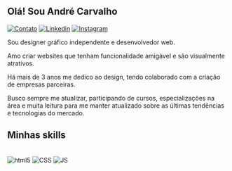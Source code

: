 ## Olá! Sou André Carvalho


[![Contato](https://img.shields.io/badge/Gmail-D14836?style=for-the-badge&logo=gmail&logoColor=white)](mailto:adr.carvalho93@gmail.com)
[![Linkedin](https://img.shields.io/badge/LinkedIn-0077B5?style=for-the-badge&logo=linkedin&logoColor=white)](https://www.linkedin.com/in/adrcarvalho93/)
[![Instagram](https://img.shields.io/badge/Instagram-E4405F?style=for-the-badge&logo=instagram&logoColor=white)](https://www.instagram.com/adr.carvalho/)

Sou designer gráfico independente e desenvolvedor web.

Amo criar websites que tenham funcionalidade amigável e são visualmente atrativos.

Há mais de 3 anos me dedico ao design, tendo colaborado com a criação de empresas parceiras.

Busco sempre me atualizar, participando de cursos, especializações na área e muita leitura para me manter atualizado sobre as últimas tendências e tecnologias do mercado.

## Minhas skills

<div style="display: inline_block"><br>
<img align="center" alt="html5"src="https://img.shields.io/badge/HTML5-E34F26?style=for-the-badge&logo=html5&logoColor=white">
<img align="center" alt="CSS"src="https://img.shields.io/badge/CSS3-1572B6?style=for-the-badge&logo=css3&logoColor=white">
<img align="center" alt="JS"src="https://img.shields.io/badge/UX/UI%20Design-4CAF50?style=for-the-badge&logo=ux&logoColor=green">
  
</div><br>
